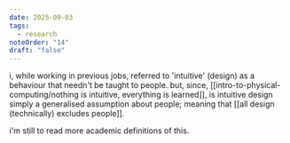 ```yaml
---
date: 2025-09-03
tags:
  - research
noteOrder: "14"
draft: "false"
---
```

i, while working in previous jobs, referred to 'intuitive' (design) as a behaviour that needn't be taught to people. but, since, [[intro-to-physical-computing/nothing is intuitive, everything is learned]], is intuitive design simply a generalised assumption about people; meaning that [[all design (technically) excludes people]]. 

i'm still to read more academic definitions of this. 